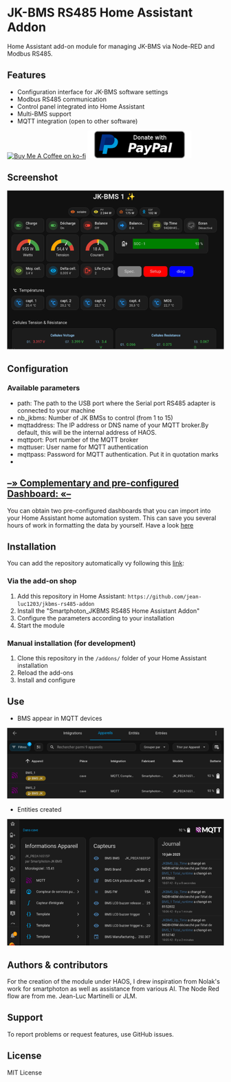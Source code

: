 # JK-BMS RS485 Home Assistant Addon

Home Assistant add-on module for managing JK-BMS via Node-RED and Modbus RS485.

## Features

- Configuration interface for JK-BMS software settings
- Modbus RS485 communication
- Control panel integrated into Home Assistant
- Multi-BMS support
- MQTT integration (open to other software)

[![Buy Me A Coffee on ko-fi](https://ko-fi.com/img/githubbutton_sm.svg)](https://ko-fi.com/Y8Y3YHYZP)      [!["Buy Me A Coffee on Paypal"](https://raw.githubusercontent.com/jean-luc1203/jkbms-rs485-addon/main/images/paypal.png)](https://www.paypal.com/donate/?hosted_button_id=864NCUWH4VJ8N)

## Screenshot

![Logo](https://raw.githubusercontent.com/jean-luc1203/jkbms-rs485-addon/main/images/JKBMS-preview.png)


## Configuration

### Available parameters
 
- path:  The path to the USB port where the Serial port RS485 adapter is connected to your machine
- nb_jkbms: Number of JK BMSs to control (from 1 to 15)
- mqttaddress: The IP address or DNS name of your MQTT broker.By default, this will be the internal address of HAOS.
- mqttport: Port number of the MQTT broker
- mqttuser: User name for MQTT authentication
- mqttpass: Password for MQTT authentication. Put it in quotation marks
- 
## <u>&ndash;&raquo; Complementary and pre-configured Dashboard: &laquo;&ndash; </u>

You can obtain two pre-configured dashboards that you can import into your Home Assistant home automation system. 
This can save you several hours of work in formatting the data by yourself.
Have a look [here](https://ko-fi.com/s/495acc37c7) 

## Installation

You can add the repository automatically vy following this [link](https://my.home-assistant.io/redirect/supervisor_add_addon_repository/?repository_url=https%3A%2F%2Fgithub.com%2Fjean-luc1203%2Fjkbms-rs485-addon):


### Via the add-on shop

1. Add this repository in Home Assistant: `https://github.com/jean-luc1203/jkbms-rs485-addon`
2. Install the "Smartphoton_JKBMS RS485 Home Assistant Addon"
3. Configure the parameters according to your installation
4. Start the module

### Manual installation (for development)

1. Clone this repository in the `/addons/` folder of your Home Assistant installation
2. Reload the add-ons
3. Install and configure

## Use

- BMS appear in MQTT devices

![BMS-in-MQTT-devices](images/JKBMS-in-MQTT-devices.png)

- Entities created

![JKBMS-entities](images/JKBMS-entities.png)


## Authors & contributors

For the creation of the module under HAOS, I drew inspiration from Nolak's work for smartphoton 
as well as assistance from various AI.
The Node Red flow are from me. Jean-Luc Martinelli or JLM.


## Support

To report problems or request features, use GitHub issues.

## License

MIT License
